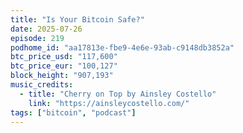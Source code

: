 ```yaml
---
title: "Is Your Bitcoin Safe?"
date: 2025-07-26
episode: 219
podhome_id: "aa17813e-fbe9-4e6e-93ab-c9148db3852a"
btc_price_usd: "117,600"
btc_price_eur: "100,127"
block_height: "907,193"
music_credits:
  - title: "Cherry on Top by Ainsley Costello"
    link: "https://ainsleycostello.com/"
tags: ["bitcoin", "podcast"]
---
```


